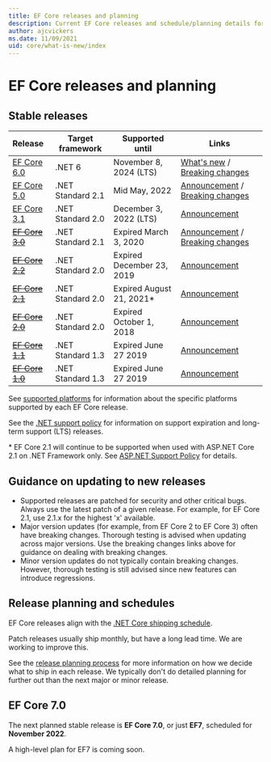```yaml
---
title: EF Core releases and planning
description: Current EF Core releases and schedule/planning details for future releases
author: ajcvickers
ms.date: 11/09/2021
uid: core/what-is-new/index
---
```


# EF Core releases and planning

## Stable releases

| Release                                                                                 | Target framework  | Supported until           | Links |
|:----------------------------------------------------------------------------------------|-------------------|---------------------------|-------|
| [EF Core 6.0](https://www.nuget.org/packages/Microsoft.EntityFrameworkCore)             | .NET 6            | November 8, 2024 (LTS)    | [What's new](xref:core/what-is-new/ef-core-6.0/whatsnew) / [Breaking changes](xref:core/what-is-new/ef-core-6.0/breaking-changes) |
| [EF Core 5.0](https://www.nuget.org/packages/Microsoft.EntityFrameworkCore/5.0.12)      | .NET Standard 2.1 | Mid May, 2022             | [Announcement](https://devblogs.microsoft.com/dotnet/announcing-the-release-of-ef-core-5-0/) / [Breaking changes](xref:core/what-is-new/ef-core-5.0/breaking-changes) |
| [EF Core 3.1](https://www.nuget.org/packages/Microsoft.EntityFrameworkCore/3.1.21)      | .NET Standard 2.0 | December 3, 2022 (LTS)    | [Announcement](https://devblogs.microsoft.com/dotnet/announcing-entity-framework-core-3-1-and-entity-framework-6-4/) |
| ~~[EF Core 3.0](https://www.nuget.org/packages/Microsoft.EntityFrameworkCore/3.0.3)~~   | .NET Standard 2.1 | Expired March 3, 2020     | [Announcement](https://devblogs.microsoft.com/dotnet/announcing-ef-core-3-0-and-ef-6-3-general-availability/) / [Breaking changes](xref:core/what-is-new/ef-core-3.x/breaking-changes) |
| ~~[EF Core 2.2](https://www.nuget.org/packages/Microsoft.EntityFrameworkCore/2.2.6)~~   | .NET Standard 2.0 | Expired December 23, 2019 | [Announcement](https://devblogs.microsoft.com/dotnet/announcing-entity-framework-core-2-2/) |
| ~~[EF Core 2.1](https://www.nuget.org/packages/Microsoft.EntityFrameworkCore/2.1.14)~~  | .NET Standard 2.0 | Expired August 21, 2021*  | [Announcement](https://devblogs.microsoft.com/dotnet/announcing-entity-framework-core-2-1/) |
| ~~[EF Core 2.0](https://www.nuget.org/packages/Microsoft.EntityFrameworkCore/2.0.3)~~   | .NET Standard 2.0 | Expired October 1, 2018   | [Announcement](https://devblogs.microsoft.com/dotnet/announcing-entity-framework-core-2-0/) |
| ~~[EF Core 1.1](https://www.nuget.org/packages/Microsoft.EntityFrameworkCore/1.1.6)~~   | .NET Standard 1.3 | Expired June 27 2019      | [Announcement](https://devblogs.microsoft.com/dotnet/announcing-entity-framework-core-1-1/) |
| ~~[EF Core 1.0](https://www.nuget.org/packages/Microsoft.EntityFrameworkCore/1.0.6)~~   | .NET Standard 1.3 | Expired June 27 2019      | [Announcement](https://devblogs.microsoft.com/dotnet/entity-framework-core-1-0-0-available/) |

See [supported platforms](xref:core/miscellaneous/platforms) for information about the specific platforms supported by each EF Core release.

See the [.NET support policy](https://dotnet.microsoft.com/platform/support/policy/dotnet-core) for information on support expiration and long-term support (LTS) releases.

\* EF Core 2.1 will continue to be supported when used with ASP.NET Core 2.1 on .NET Framework only. See [ASP.NET Support Policy](https://dotnet.microsoft.com/platform/support/policy/aspnet) for details.

## Guidance on updating to new releases

* Supported releases are patched for security and other critical bugs. Always use the latest patch of a given release. For example, for EF Core 2.1, use 2.1.x for the highest 'x' available.
* Major version updates (for example, from EF Core 2 to EF Core 3) often have breaking changes. Thorough testing is advised when updating across major versions. Use the breaking changes links above for guidance on dealing with breaking changes.
* Minor version updates do not typically contain breaking changes. However, thorough testing is still advised since new features can introduce regressions.

## Release planning and schedules

EF Core releases align with the [.NET Core shipping schedule](https://github.com/dotnet/core/blob/main/roadmap.md).

Patch releases usually ship monthly, but have a long lead time. We are working to improve this.

See the [release planning process](xref:core/what-is-new/release-planning) for more information on how we decide what to ship in each release. We typically don't do detailed planning for further out than the next major or minor release.

## EF Core 7.0

The next planned stable release is **EF Core 7.0**, or just **EF7**, scheduled for **November 2022**.

A high-level plan for EF7 is coming soon.

